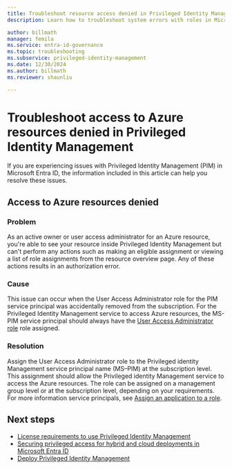 ```yaml
---
title: Troubleshoot resource access denied in Privileged Identity Management
description: Learn how to troubleshoot system errors with roles in Microsoft Entra Privileged Identity Management (PIM).

author: billmath
manager: femila
ms.service: entra-id-governance
ms.topic: troubleshooting
ms.subservice: privileged-identity-management
ms.date: 12/30/2024
ms.author: billmath
ms.reviewer: shaunliu

---
```


# Troubleshoot access to Azure resources denied in Privileged Identity Management

If you are experiencing issues with Privileged Identity Management (PIM) in Microsoft Entra ID, the information included in this article can help you resolve these issues.

## Access to Azure resources denied

### Problem

As an active owner or user access administrator for an Azure resource, you're able to see your resource inside Privileged Identity Management but can't perform any actions such as making an eligible assignment or viewing a list of role assignments from the resource overview page. Any of these actions results in an authorization error.

### Cause

This issue can occur when the User Access Administrator role for the PIM service principal was accidentally removed from the subscription. For the Privileged Identity Management service to access Azure resources, the MS-PIM service principal should always have the [User Access Administrator role](/azure/role-based-access-control/built-in-roles#user-access-administrator) role assigned.

### Resolution

Assign the User Access Administrator role to the Privileged identity Management service principal name (MS–PIM) at the subscription level. This assignment should allow the Privileged identity Management service to access the Azure resources. The role can be assigned on a management group level or at the subscription level, depending on your requirements. For more information service principals, see [Assign an application to a role](~/identity-platform/howto-create-service-principal-portal.md#assign-a-role-to-the-application).

## Next steps

- [License requirements to use Privileged Identity Management](~/id-governance/licensing-fundamentals.md)
- [Securing privileged access for hybrid and cloud deployments in Microsoft Entra ID](~/identity/role-based-access-control/security-planning.md?toc=/azure/active-directory/privileged-identity-management/toc.json)
- [Deploy Privileged Identity Management](pim-deployment-plan.md)
